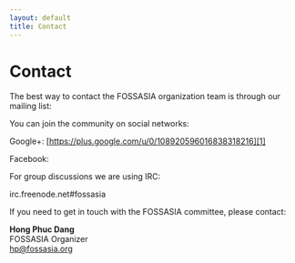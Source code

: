 ```yaml
---
layout: default
title: Contact
---
```

# Contact

The best way to contact the FOSSASIA organization team is through our mailing list:



You can join the community on social networks:

Google+: [https://plus.google.com/u/0/108920596016838318216][1]

Facebook: 

For group discussions we are using IRC:

irc.freenode.net#fossasia

 

If you need to get in touch with the FOSSASIA committee, please contact:

**Hong Phuc Dang**  
FOSSASIA Organizer  
[hp@fossasia.org][2]

[1]: https://plus.google.com/u/0/108920596016838318216/
[2]: mailto:hp@fossasia.org

